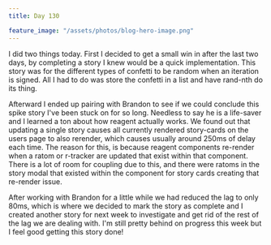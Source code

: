 ```yaml
---
title: Day 130

feature_image: "/assets/photos/blog-hero-image.png"
---
```


I did two things today. First I decided to get a small win in after the last two days, by completing a
story I knew would be a quick implementation. This story was for the different types of confetti to be
random when an iteration is signed. All I had to do was store the confetti in a list and have rand-nth
do its thing.

Afterward I ended up pairing with Brandon to see if we could conclude this spike story I've been stuck on for
so long. Needless to say he is a life-saver and I learned a ton about how reagent actually works. We found out
that updating a single story causes all currently rendered story-cards on the users page to also rerender,
which causes usually around 250ms of delay each time. The reason for this, is because reagent components re-render
when a ratom or r-tracker are updated that exist within that component. There is a lot of room for coupling due to
this, and there were ratoms in the story modal that existed within the component for story cards creating that
re-render issue.

After working with Brandon for a little while we had reduced the lag to only 80ms, which is where we decided
to mark the story as complete and I created another story for next week to investigate and get rid of the rest of
the lag we are dealing with. I'm still pretty behind on progress this week but I feel good getting this story
done!